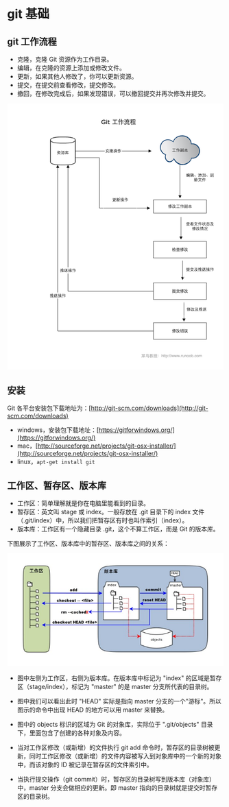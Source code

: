 # git 基础

## git 工作流程

- 克隆，克隆 Git 资源作为工作目录。
- 编辑，在克隆的资源上添加或修改文件。
- 更新，如果其他人修改了，你可以更新资源。
- 提交，在提交前查看修改，提交修改。
- 撤回，在修改完成后，如果发现错误，可以撤回提交并再次修改并提交。

![](../../assets/pasted-file-20240718105718.png)

## 安装

Git 各平台安装包下载地址为：[http://git-scm.com/downloads](http://git-scm.com/downloads)

- windows，安装包下载地址：[https://gitforwindows.org/](https://gitforwindows.org/)
- mac，[http://sourceforge.net/projects/git-osx-installer/](http://sourceforge.net/projects/git-osx-installer/)
- linux，`apt-get install git`

## 工作区、暂存区、版本库

- 工作区：简单理解就是你在电脑里能看到的目录。
- 暂存区：英文叫 stage 或 index。一般存放在 .git 目录下的 index 文件（.git/index）中，所以我们把暂存区有时也叫作索引（index）。
- 版本库：工作区有一个隐藏目录 .git，这个不算工作区，而是 Git 的版本库。

下图展示了工作区、版本库中的暂存区、版本库之间的关系：

![](../../assets/pasted-file-20240718105634.png)

- 图中左侧为工作区，右侧为版本库。在版本库中标记为 "index" 的区域是暂存区（stage/index），标记为 "master" 的是 master 分支所代表的目录树。

- 图中我们可以看出此时 "HEAD" 实际是指向 master 分支的一个"游标"。所以图示的命令中出现 HEAD 的地方可以用 master 来替换。

- 图中的 objects 标识的区域为 Git 的对象库，实际位于 ".git/objects" 目录下，里面包含了创建的各种对象及内容。

- 当对工作区修改（或新增）的文件执行 git add 命令时，暂存区的目录树被更新，同时工作区修改（或新增）的文件内容被写入到对象库中的一个新的对象中，而该对象的 ID 被记录在暂存区的文件索引中。

- 当执行提交操作（git commit）时，暂存区的目录树写到版本库（对象库）中，master 分支会做相应的更新。即 master 指向的目录树就是提交时暂存区的目录树。
